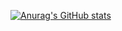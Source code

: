 [![Anurag's GitHub stats](https://github-readme-stats.vercel.app/api?sentrisentri=anuraghazra)](https://github.com/anuraghazra/github-readme-stats)

<!--
**sentrisentri/sentrisentri** is a ✨ _special_ ✨ repository because its `README.md` (this file) appears on your GitHub profile.

Here are some ideas to get you started:

- 🔭 I’m currently working on ...
- 🌱 I’m currently learning ...
- 👯 I’m looking to collaborate on ...
- 🤔 I’m looking for help with ...
- 💬 Ask me about ...
- 📫 How to reach me: ...
- 😄 Pronouns: ...
- ⚡ Fun fact: ...
-->

